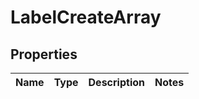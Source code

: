 # LabelCreateArray

## Properties
Name | Type | Description | Notes
------------ | ------------- | ------------- | -------------
